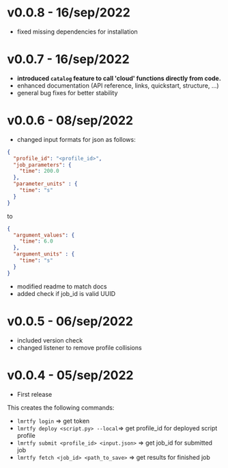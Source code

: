 
# v0.0.8 - 16/sep/2022
* fixed missing dependencies for installation

# v0.0.7 - 16/sep/2022
* **introduced `catalog` feature to call 'cloud' functions directly from code.**
* enhanced documentation (API reference, links, quickstart, structure, ...)
* general bug fixes for better stability

# v0.0.6 - 08/sep/2022
* changed input formats for json as follows:
```json
{
  "profile_id": "<profile_id>",
  "job_parameters": {
    "time": 200.0
  },
  "parameter_units" : {
    "time": "s"
  }
}
```

to
```json
{
  "argument_values": {
    "time": 6.0
  },
  "argument_units" : {
    "time": "s"
  }
}
```

* modified readme to match docs
* added check if job_id is valid UUID



# v0.0.5 - 06/sep/2022
* included version check 
* changed listener to remove profile collisions

# v0.0.4 - 05/sep/2022
* First release

This creates the following commands:
* `lmrtfy login` => get token
* `lmrtfy deploy <script.py> --local`=> get profile_id for deployed script profile
* `lmrtfy submit <profile_id> <input.json>` => get job_id for submitted job
* `lmrtfy fetch <job_id> <path_to_save>` => get results for finished job